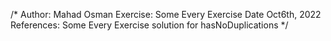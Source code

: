 /*
Author: Mahad Osman
Exercise: Some Every Exercise
Date Oct6th, 2022
References: Some Every Exercise solution for hasNoDuplications
*/
